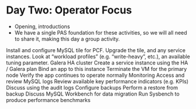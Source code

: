 # Day Two: Operator Focus

* Opening, introductions
* We have a single PAS foundation for these activities, so we will all need to share it, making this day a group activity.

Install and configure MySQL tile for PCF.
Upgrade the tile, and any service instances.
Look at “workload profiles” (e.g. “write-heavy”, etc.), an available tuning parameter.
Galera HA cluster
Create a service instance using the HA / Galera plan
Bind an app to this instance
Terminate the VM for the primary node
Verify the app continues to operate normally
Monitoring
Access and review MySQL logs
Review available key performance indicators (e.g. KPIs)
Discuss using the audit logs
Configure backups
Perform a restore from backup
Discuss MySQL Workbench for data migration
Run Sysbench to produce performance benchmarks

